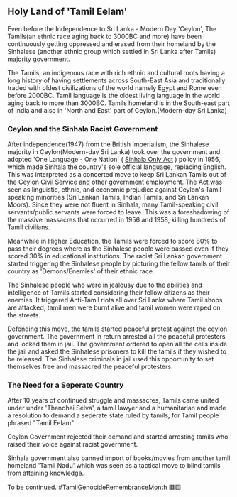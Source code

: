 ## Holy Land of 'Tamil Eelam'

Even before the Independence to Sri Lanka - Modern Day 'Ceylon', The Tamils(an ethnic race aging back to 3000BC and more) have been continuously getting oppressed and erased from their homeland by the Sinhalese (another ethnic group which settled in Sri Lanka after Tamils) majority government.

The Tamils, an indigenous race with rich ethnic and cultural roots having a long history of having settlements across South-East Asia and traditionally traded with oldest civilizations of the world namely Egypt and Rome even before 2000BC. Tamil language is the oldest living language in the world aging back to more than 3000BC. Tamils homeland is in the South-east part of India and also in 'North and East' part of Ceylon.(Modern-day Sri Lanka)

### Ceylon and the Sinhala Racist Government

After independence(1947) from the British Imperialism, the Sinhalese majority in Ceylon(Modern-day Sri Lanka) took over the government and adopted 'One Language - One Nation' ( [Sinhala Only Act](https://en.wikipedia.org/wiki/Sinhala_Only_Act) ) policy in 1956, which made Sinhala the country's sole official language, replacing English. This was interpreted as a concerted move to keep Sri Lankan Tamils out of the Ceylon Civil Service and other government employment. The Act was seen as linguistic, ethnic, and economic prejudice against Ceylon's Tamil-speaking minorities (Sri Lankan Tamils, Indian Tamils, and Sri Lankan Moors). Since they were not fluent in Sinhala, many Tamil-speaking civil servants/public servants were forced to leave. This was a foreshadowing of the massive massacres that occurred in 1956 and 1958, killing hundreds of Tamil civilians.

Meanwhile in Higher Education, the Tamils were forced to score 80% to pass their degrees where as the Sinhalese people were passed even if they scored 30% in educational institutions. The racist Sri Lankan government started triggering the Sinhalese people by picturing the fellow tamils of their country as 'Demons/Enemies' of their ethnic race. 

The Sinhalese people who were in jealousy due to the abilities and intelligence of Tamils started considering their fellow citizens as their enemies. It triggered Anti-Tamil riots all over Sri Lanka where Tamil shops are attacked, tamil men were burnt alive and tamil women were raped on the streets.

Defending this move, the tamils started peaceful protest against the ceylon government. The government in return arrested all the peaceful protesters and locked them in jail. The government ordered to open all the cells inside the jail and asked the Sinhalese prisoners to kill the tamils if they wished to be released. The Sinhalese criminals in jail used this opportunity to set themselves free and massacred the peaceful protesters.

### The Need for a Seperate Country

After 10 years of continued struggle and massacres, Tamils came united under under 'Thandhai Selva', a tamil lawyer and a humanitarian and made a resolution to demand a seperate state ruled by tamils, for Tamil people phrased "Tamil Eelam"

Ceylon Government rejected their demand and started arresting tamils who raised their voice against racist government. 

Sinhala government also banned import of books/movies from another tamil homeland 'Tamil Nadu' which was seen as a tactical move to blind tamils from attaining knowledge.


To be continued.  #TamilGenocideRemembranceMonth 🟥🟨



